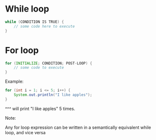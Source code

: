 
# While loop

```java
while (CONDITION IS TRUE) {
	// some code here to execute
}
```

# For loop

```java
for (INITIALIZE; CONDITION; POST-LOOP) {
	// some code to execute
}
```

Example:

```java
for (int i = 1; i <= 5; i++) {
	System.out.println("I like apples");
}
```

^^^ will print "I like apples" 5 times.

Note:

Any for loop expression can be written in a semantically equivalent while loop, and vice versa
